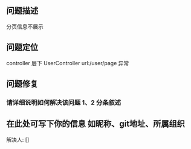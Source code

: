 ## 问题描述

分页信息不展示

## 问题定位

controller 层下 UserController url:/user/page 异常

## 问题修复

### 请详细说明如何解决该问题 1、2 分条叙述


## 在此处可写下你的信息 如昵称、git地址、所属组织

解决人: [] 
